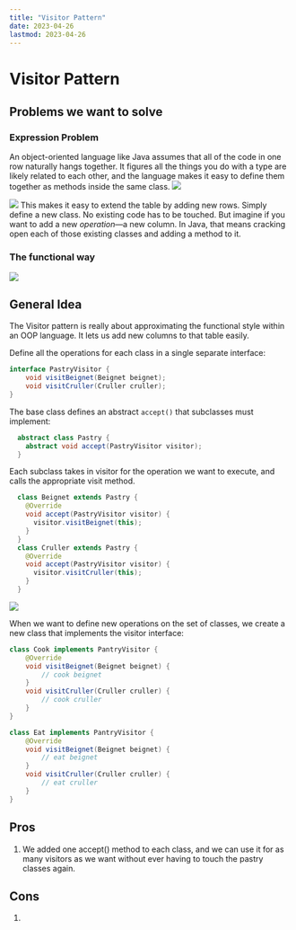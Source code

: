 ```yaml
---
title: "Visitor Pattern"
date: 2023-04-26
lastmod: 2023-04-26
---
```

# Visitor Pattern
## Problems we want to solve
### Expression Problem
An object-oriented language like Java assumes that all of the code in one row naturally hangs together. It figures all the things you do with a type are likely related to each other, and the language makes it easy to define them together as methods inside the same class.
![](https://i.imgur.com/efHxyd5.png)

![](https://i.imgur.com/hmj9JaO.png)
This makes it easy to extend the table by adding new rows. Simply define a new class. No existing code has to be touched. But imagine if you want to add a new *operation*—a new column. In Java, that means cracking open each of those existing classes and adding a method to it.
### The functional way
![](https://i.imgur.com/oXBkdvm.png)
## General Idea
The Visitor pattern is really about approximating the functional style within an OOP language. It lets us add new columns to that table easily.

Define all the operations for each class in a single separate interface:
```java
interface PastryVisitor {
    void visitBeignet(Beignet beignet); 
    void visitCruller(Cruller cruller);
}
```

The base class defines an abstract `accept()` that subclasses must implement:
```java
  abstract class Pastry {
    abstract void accept(PastryVisitor visitor);
  }
```

Each subclass takes in visitor for the operation we want to execute, and calls the appropriate visit method.
```java
  class Beignet extends Pastry {
    @Override
    void accept(PastryVisitor visitor) {
      visitor.visitBeignet(this);
    }
  }
  class Cruller extends Pastry {
    @Override
    void accept(PastryVisitor visitor) {
      visitor.visitCruller(this);
    }
  }
```

![](https://i.imgur.com/22pynV4.png)

When we want to define new operations on the set of classes, we create a new class that implements the visitor interface:
```java
class Cook implements PantryVisitor {
	@Override
	void visitBeignet(Beignet beignet) {
		// cook beignet
	}
	void visitCruller(Cruller cruller) {
		// cook cruller
	}
}

class Eat implements PantryVisitor {
	@Override
	void visitBeignet(Beignet beignet) {
		// eat beignet
	}
	void visitCruller(Cruller cruller) {
		// eat cruller
	}
}
```
## Pros
1. We added one accept() method to each class, and we can use it for as many visitors as we want without ever having to touch the pastry classes again.
## Cons
1. 
